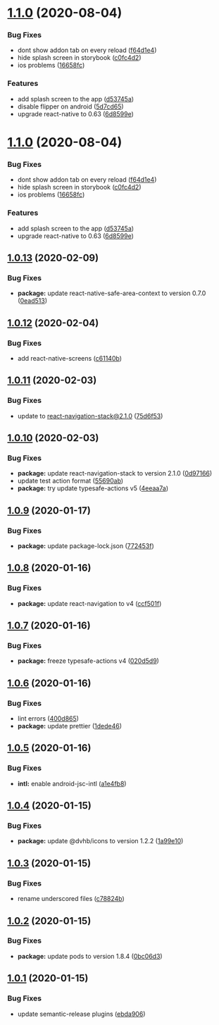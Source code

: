 # [1.1.0](https://github.com/dvhb/react-native-template-dvhb/compare/v1.0.13...v1.1.0) (2020-08-04)


### Bug Fixes

* dont show addon tab on every reload ([f64d1e4](https://github.com/dvhb/react-native-template-dvhb/commit/f64d1e43c156c48344c2c3f3a69fbde6803a297b))
* hide splash screen in storybook ([c0fc4d2](https://github.com/dvhb/react-native-template-dvhb/commit/c0fc4d283bedc295699cf5d3b453bcbe85cf7158))
* ios problems ([16658fc](https://github.com/dvhb/react-native-template-dvhb/commit/16658fc1e7dfd9bc1ddadf9edc51a2339d4f6f86))


### Features

* add splash screen to the app ([d53745a](https://github.com/dvhb/react-native-template-dvhb/commit/d53745a4c5e9e5db41d91834c6159737076d80e5))
* disable flipper on android ([5d7cd65](https://github.com/dvhb/react-native-template-dvhb/commit/5d7cd651787173468c6261c2988c95d2a0d5111c))
* upgrade react-native to 0.63 ([6d8599e](https://github.com/dvhb/react-native-template-dvhb/commit/6d8599e91f3aa5caf3ed54798d713bf686546613))

# [1.1.0](https://github.com/dvhb/react-native-template-dvhb/compare/v1.0.13...v1.1.0) (2020-08-04)


### Bug Fixes

* dont show addon tab on every reload ([f64d1e4](https://github.com/dvhb/react-native-template-dvhb/commit/f64d1e43c156c48344c2c3f3a69fbde6803a297b))
* hide splash screen in storybook ([c0fc4d2](https://github.com/dvhb/react-native-template-dvhb/commit/c0fc4d283bedc295699cf5d3b453bcbe85cf7158))
* ios problems ([16658fc](https://github.com/dvhb/react-native-template-dvhb/commit/16658fc1e7dfd9bc1ddadf9edc51a2339d4f6f86))


### Features

* add splash screen to the app ([d53745a](https://github.com/dvhb/react-native-template-dvhb/commit/d53745a4c5e9e5db41d91834c6159737076d80e5))
* upgrade react-native to 0.63 ([6d8599e](https://github.com/dvhb/react-native-template-dvhb/commit/6d8599e91f3aa5caf3ed54798d713bf686546613))

## [1.0.13](https://github.com/dvhb/react-native-template-dvhb/compare/v1.0.12...v1.0.13) (2020-02-09)


### Bug Fixes

* **package:** update react-native-safe-area-context to version 0.7.0 ([0ead513](https://github.com/dvhb/react-native-template-dvhb/commit/0ead513cdcbd6962709646123ed57e51c9b716f4))

## [1.0.12](https://github.com/dvhb/react-native-template-dvhb/compare/v1.0.11...v1.0.12) (2020-02-04)


### Bug Fixes

* add react-native-screens ([c61140b](https://github.com/dvhb/react-native-template-dvhb/commit/c61140bae66a208249f50e6a76b8730c1e56b15d))

## [1.0.11](https://github.com/dvhb/react-native-template-dvhb/compare/v1.0.10...v1.0.11) (2020-02-03)


### Bug Fixes

* update to react-navigation-stack@2.1.0 ([75d6f53](https://github.com/dvhb/react-native-template-dvhb/commit/75d6f531bd3e4c5b3eb11396bfc8a86f7c4af6d6))

## [1.0.10](https://github.com/dvhb/react-native-template-dvhb/compare/v1.0.9...v1.0.10) (2020-02-03)


### Bug Fixes

* **package:** update react-navigation-stack to version 2.1.0 ([0d97166](https://github.com/dvhb/react-native-template-dvhb/commit/0d97166767de2a3878d68279e4e0c0618b59c6ad))
* update test action format ([55690ab](https://github.com/dvhb/react-native-template-dvhb/commit/55690ab4b5e707e59599d23c87b3212db24c12a1))
* **package:** try update typesafe-actions v5 ([4eeaa7a](https://github.com/dvhb/react-native-template-dvhb/commit/4eeaa7a5eddd60af38a732c3331140d19024c6a0))

## [1.0.9](https://github.com/dvhb/react-native-template-dvhb/compare/v1.0.8...v1.0.9) (2020-01-17)


### Bug Fixes

* **package:** update package-lock.json ([772453f](https://github.com/dvhb/react-native-template-dvhb/commit/772453f20c4c5168baddf3c1add7e42899eab389))

## [1.0.8](https://github.com/dvhb/react-native-template-dvhb/compare/v1.0.7...v1.0.8) (2020-01-16)


### Bug Fixes

* **package:** update react-navigation to v4 ([ccf501f](https://github.com/dvhb/react-native-template-dvhb/commit/ccf501fdc44a85cd3acdbff7dc1eac67d26be8e1))

## [1.0.7](https://github.com/dvhb/react-native-template-dvhb/compare/v1.0.6...v1.0.7) (2020-01-16)


### Bug Fixes

* **package:** freeze typesafe-actions v4 ([020d5d9](https://github.com/dvhb/react-native-template-dvhb/commit/020d5d971dd5200d0c1081d96285ba4cbdfcc7a1))

## [1.0.6](https://github.com/dvhb/react-native-template-dvhb/compare/v1.0.5...v1.0.6) (2020-01-16)


### Bug Fixes

* lint errors ([400d865](https://github.com/dvhb/react-native-template-dvhb/commit/400d86560917bbeca5962e523e73e8e3261f98da))
* **package:** update prettier ([1dede46](https://github.com/dvhb/react-native-template-dvhb/commit/1dede466a1740f61412f81ad0d183632d8e284c1))

## [1.0.5](https://github.com/dvhb/react-native-template-dvhb/compare/v1.0.4...v1.0.5) (2020-01-16)


### Bug Fixes

* **intl:** enable android-jsc-intl ([a1e4fb8](https://github.com/dvhb/react-native-template-dvhb/commit/a1e4fb8434a88f74415d1bc5d7bd6bb3cad8fce5))

## [1.0.4](https://github.com/dvhb/react-native-template-dvhb/compare/v1.0.3...v1.0.4) (2020-01-15)


### Bug Fixes

* **package:** update @dvhb/icons to version 1.2.2 ([1a99e10](https://github.com/dvhb/react-native-template-dvhb/commit/1a99e10e6f7a361755c1624554d7978c4e62ef13))

## [1.0.3](https://github.com/dvhb/react-native-template-dvhb/compare/v1.0.2...v1.0.3) (2020-01-15)


### Bug Fixes

* rename underscored files ([c78824b](https://github.com/dvhb/react-native-template-dvhb/commit/c78824b73350951d6a6c83b9da16fd255aa6b09f))

## [1.0.2](https://github.com/dvhb/react-native-template-dvhb/compare/v1.0.1...v1.0.2) (2020-01-15)


### Bug Fixes

* **package:** update pods to version 1.8.4 ([0bc06d3](https://github.com/dvhb/react-native-template-dvhb/commit/0bc06d30add1ca3741b4f07c97d27bac4cffa4b0))

## [1.0.1](https://github.com/dvhb/react-native-template-dvhb/compare/v1.0.0...v1.0.1) (2020-01-15)


### Bug Fixes

* update semantic-release plugins ([ebda906](https://github.com/dvhb/react-native-template-dvhb/commit/ebda906d0896adcf0cd09c961628114f4ad0e919))
